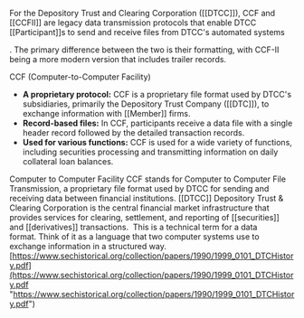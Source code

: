 For the Depository Trust and Clearing Corporation ([[DTCC]]), CCF and [[CCFII]] are legacy data transmission protocols that enable DTCC [[Participant]]s to send and receive files from DTCC's automated systems

. The primary difference between the two is their formatting, with CCF-II being a more modern version that includes trailer records. 

CCF (Computer-to-Computer Facility)

- **A proprietary protocol:** CCF is a proprietary file format used by DTCC's subsidiaries, primarily the Depository Trust Company ([[DTC]]), to exchange information with [[Member]] firms.
- **Record-based files:** In CCF, participants receive a data file with a single header record followed by the detailed transaction records.
- **Used for various functions:** CCF is used for a wide variety of functions, including securities processing and transmitting information on daily collateral loan balances.


Computer to Computer Facility
CCF stands for Computer to Computer File Transmission, a proprietary file format used by DTCC for sending and receiving data between financial institutions. [[DTCC]] Depository Trust & Clearing Corporation is the central financial market infrastructure that provides services for clearing, settlement, and reporting of [[securities]] and [[derivatives]] transactions.  This is a technical term for a data format. Think of it as a language that two computer systems use to exchange information in a structured way.
[https://www.sechistorical.org/collection/papers/1990/1999_0101_DTCHistory.pdf](https://www.sechistorical.org/collection/papers/1990/1999_0101_DTCHistory.pdf "https://www.sechistorical.org/collection/papers/1990/1999_0101_DTCHistory.pdf")

